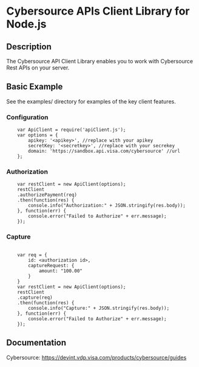 # Cybersource APIs Client Library for Node.js

## Description ##
The Cybersource API Client Library enables you to work with Cybersource Rest APIs on your server.

## Basic Example ##
See the examples/ directory for examples of the key client features.


### Configuration ###
```JS
    var ApiClient = require('apiClient.js');
    var options = {
        apikey: '<apikey>', //replace with your apikey
        secretKey: '<secretkey>', //replace with your secrekey
        domain: 'https://sandbox.api.visa.com/cybersource' //url
    };
```
### Authorization ###
```JS
    var restClient = new ApiClient(options);
    restClient
    .authorizePayment(req)
    .then(function(res) {
        console.info("Authorization:" + JSON.stringify(res.body));
    }, function(err) {
        console.error("Failed to Authorize" + err.message);
    });
```

### Capture ###
```JS

    var req = {
        id: <authorization id>,
        captureRequest: {
            amount: "100.00"
        }
    }
    var restClient = new ApiClient(options);
    restClient
    .capture(req)
    .then(function(res) {
        console.info("Capture:" + JSON.stringify(res.body));
    }, function(err) {
        console.error("Failed to Authorize" + err.message);
    });
```

## Documentation ##
Cybersource: https://devint.vdp.visa.com/products/cybersource/guides
